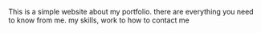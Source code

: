 This is a simple website about my portfolio. there are everything you need to know from me. my skills, work to how to contact me